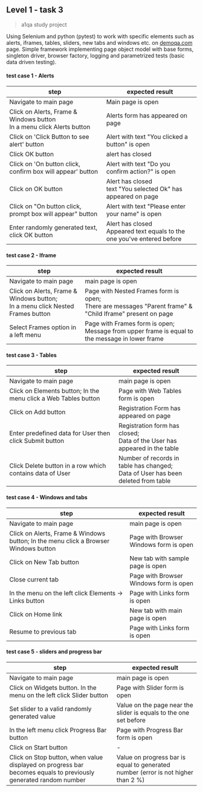 
## Level 1 - task 3
> a1qa study project

Using Selenium and python (pytest) to work with specific elements such as alerts, iframes, tables, sliders, new tabs and windows etc. on [demoqa.com ](https://demoqa.com/) page. Simple framework implementing page object model with base forms, singleton driver, browser factory, logging and parametrized tests (basic data driven testing).


#### test case 1 - Alerts

|  step | expected result  |
| ------------ | ------------ |
|  Navigate to main page | Main page is open  |
| Click on Alerts, Frame & Windows button <br> In a menu click Alerts button  | Alerts form has appeared on page  |
| Click on 'Click Button to see alert' button  | Alert with text "You clicked a button" is open  |
| Click OK button  | alert has closed  |
| Click on 'On button click, confirm box will appear' button | Alert with text "Do you confirm action?" is open |
| Click on OK button | Alert has closed <br> text "You selected Ok" has appeared on page |
|Click on "On button click, prompt box will appear" button|  Alert with text "Please enter your name" is open|
|Enter randomly generated text, click OK button| Alert has closed <br> Appeared text equals to the one you've entered before |


#### test case 2 - Iframe

| step  | expected result   |
| ------------ | ------------ |
|Navigate to main page|main page is open|
|Click on Alerts, Frame & Windows button;<br> In a menu click Nested Frames button| Page with Nested Frames form is open;<br> There are messages "Parent frame" & "Child Iframe" present on page|
|Select Frames option in a left menu| Page with Frames form is open;<br> Message from upper frame is equal to the message in lower frame|


#### test case 3 - Tables
| step  | expected result   |
| ------------ | ------------ |
|Navigate to main page|main page is open|
|Click on Elements button; In the menu click a Web Tables button| Page with Web Tables form is open|
|Click on Add button|Registration Form has appeared on page|
|Enter predefined data for User then click Submit button| Registration form has closed;<br>Data of the User has appeared in the table|
|Click Delete button in a row which contains data of User| Number of records in table has changed;<br> Data of User has been deleted from table|

#### test case 4 - Windows and tabs
| step  | expected result   |
| ------------ | ------------ |
|Navigate to main page|main page is open|
|Click on Alerts, Frame & Windows button; In the menu click a Browser Windows button| Page with Browser Windows form is open|
|Click on New Tab button| New tab with sample page is open|
|Close current tab|Page with Browser Windows form is open|
|In the menu on the left click Elements → Links button|Page with Links form is open|
|Click on Home link|New tab with main page is open|
|Resume to previous tab|Page with Links form is open|

#### test case 5 - sliders and progress bar
| step  | expected result   |
| ------------ | ------------ |
|Navigate to main page|main page is open|
|Click on Widgets button. In the menu on the left click Slider button|Page with Slider form is open|
|Set slider to a valid randomly generated value| Value on the page near the slider is equals to the one set before|
|In the left menu click Progress Bar button|Page with Progress Bar form is open|
|Click on Start button| - |
|Click on Stop button, when value displayed on progress bar becomes equals to previously generated random number|Value on progress bar is equal to generated number (error is not higher than 2 %)|
